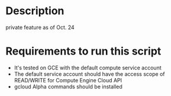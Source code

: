 # Description
private feature as of Oct. 24

# Requirements to run this script
* It's tested on GCE with the default compute service account
* The default service account should have the access scope of READ/WRITE for Compute Engine Cloud API
* gcloud Alpha commands should be installed